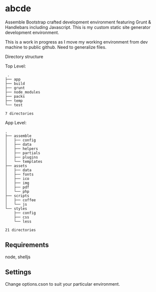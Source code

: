 abcde
=====

Assemble Bootstrap crafted development environment featuring Grunt &amp; Handlebars including Javascript. This is my custom static site generator development environment.

This is a work in progress as I move my working environment from dev machine to public github. Need to generalize files.

Directory structure

Top Level:
 
	 .
	├── app
	├── build
	├── grunt
	├── node_modules
	├── packs
	├── temp
	└── test
	
	7 directories

App Level:

	.
	├── assemble
	│   ├── config
	│   ├── data
	│   ├── helpers
	│   ├── partials
	│   ├── plugins
	│   └── templates
	├── assets
	│   ├── data
	│   ├── fonts
	│   ├── ico
	│   ├── img
	│   ├── pdf
	│   └── php
	├── scripts
	│   ├── coffee
	│   └── js
	└── styles
	    ├── config
	    ├── css
	    └── less
	
	21 directories

## Requirements

node, shelljs

## Settings

Change options.cson to suit your particular environment.
